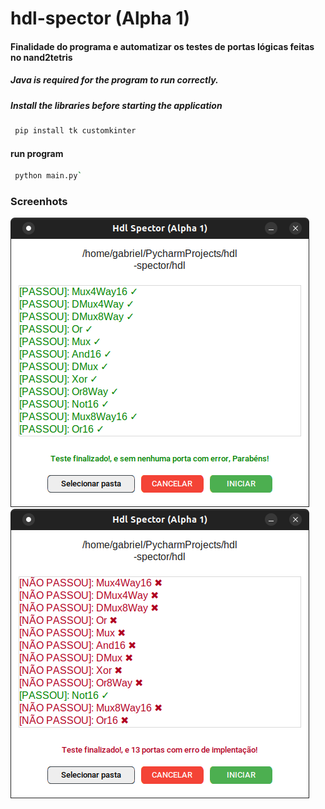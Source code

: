 # hdl-spector (Alpha 1)

#### Finalidade do programa e automatizar os  testes de portas lógicas feitas no nand2tetris

##### Java is required for the program to run correctly.

##### Install the libraries before starting the application

``` sh 
 pip install tk customkinter
```

#### run program

``` sh 
 python main.py`
```

### Screenhots

<img src="./screens/screen_1.png"/>
<img src="./screens/screen_2.png"/>
